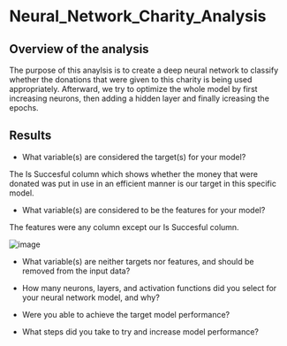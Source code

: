 # Neural_Network_Charity_Analysis

## Overview of the analysis

The purpose of this anaylsis is to create a deep neural network to classify whether the donations that were given to this charity is being used appropriately. Afterward, we try to optimize the whole model by first increasing neurons, then adding a hidden layer and finally icreasing the epochs.

## Results

* What variable(s) are considered the target(s) for your model?

The Is Succesful column which shows whether the money that were donated was put in use in an efficient manner is our target in this specific model.

* What variable(s) are considered to be the features for your model?

The features were any column except our Is Succesful column.

![image](https://user-images.githubusercontent.com/95439555/167424049-f5bcdcc1-422b-404f-9dbe-e4f31ef499e2.png)


* What variable(s) are neither targets nor features, and should be removed from the input data?

* How many neurons, layers, and activation functions did you select for your neural network model, and why?

* Were you able to achieve the target model performance?

* What steps did you take to try and increase model performance?

